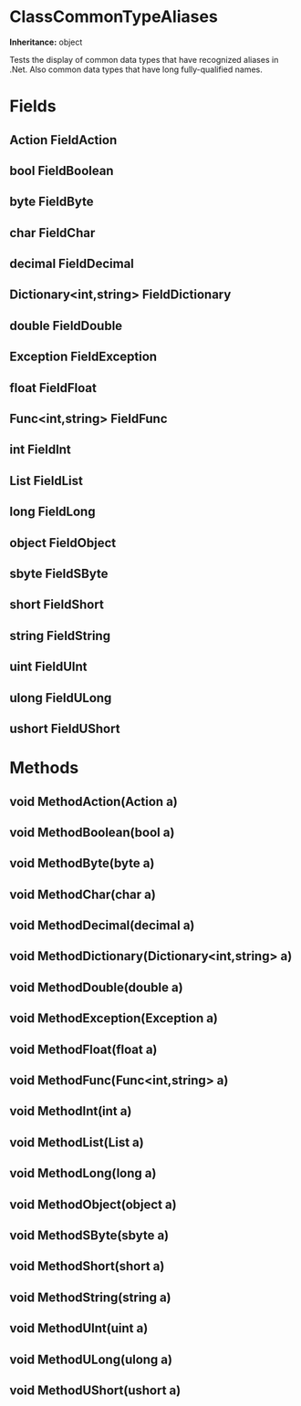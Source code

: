 # ClassCommonTypeAliases

**Inheritance:** object  
  
Tests the display of common data types that have recognized aliases in .Net.
            Also common data types that have long fully-qualified names.

# Fields

## Action<int> FieldAction

## bool FieldBoolean

## byte FieldByte

## char FieldChar

## decimal FieldDecimal

## Dictionary<int,string> FieldDictionary

## double FieldDouble

## Exception FieldException

## float FieldFloat

## Func<int,string> FieldFunc

## int FieldInt

## List<int> FieldList

## long FieldLong

## object FieldObject

## sbyte FieldSByte

## short FieldShort

## string FieldString

## uint FieldUInt

## ulong FieldULong

## ushort FieldUShort

# Methods

## void MethodAction(Action<int> a)

## void MethodBoolean(bool a)

## void MethodByte(byte a)

## void MethodChar(char a)

## void MethodDecimal(decimal a)

## void MethodDictionary(Dictionary<int,string> a)

## void MethodDouble(double a)

## void MethodException(Exception a)

## void MethodFloat(float a)

## void MethodFunc(Func<int,string> a)

## void MethodInt(int a)

## void MethodList(List<int> a)

## void MethodLong(long a)

## void MethodObject(object a)

## void MethodSByte(sbyte a)

## void MethodShort(short a)

## void MethodString(string a)

## void MethodUInt(uint a)

## void MethodULong(ulong a)

## void MethodUShort(ushort a)

